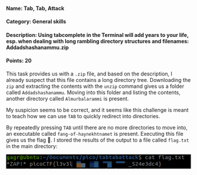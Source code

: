 #### Name: Tab, Tab, Attack
#### Category: General skills
#### Description: Using tabcomplete in the Terminal will add years to your life, esp. when dealing with long rambling directory structures and filenames: Addadshashanammu.zip
#### Points: 20

This task provides us with a `.zip` file, and based on the description, I already suspect that this file contains a long directory tree.
Downloading the `zip` and extracting the contents with the `unzip` command gives us a folder called `Addadshashanammu`. 
Moving into this folder and listing the contents, another directory called `Almurbalarammi` is present. 

My suspicion seems to be correct, and it seems like this challenge is meant to teach how we can use `TAB` to quickly redirect into directories.

By repeatedly pressing `TAB` until there are no more directories to move into, an executable called `fang-of-haynekhtnamet` is present.
Executing this file gives us the flag 🚩. I stored the results of the output to a file called `flag.txt` in the main directory:

![](https://github.com/GGrottan/PicoCTF-writeups/blob/main/General%20skills/Tab%2C%20Tab%2C%20Attack/img/flag.png)



